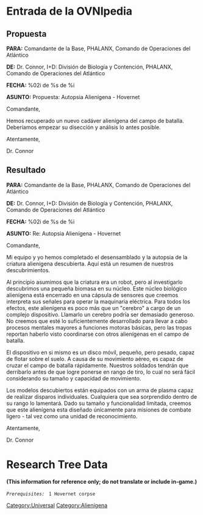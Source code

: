 # Entrada de la OVNIpedia

## Propuesta

**PARA:** Comandante de la Base, PHALANX, Comando de Operaciones del
Atlántico

**DE:** Dr. Connor, I+D: División de Biología y Contención, PHALANX,
Comando de Operaciones del Atlántico

**FECHA:** %02i de %s de %i

**ASUNTO:** Propuesta: Autopsia Alienígena - Hovernet

Comandante,

Hemos recuperado un nuevo cadáver alienígena del campo de batalla.
Deberíamos empezar su disección y análisis lo antes posible.

Atentamente,

Dr. Connor

## Resultado

**PARA:** Comandante de la Base, PHALANX, Comando de Operaciones del
Atlántico

**DE:** Dr. Connor, I+D: División de Biología y Contención, PHALANX,
Comando de Operaciones del Atlántico

**FECHA:** %02i de %s de %i

**ASUNTO:** Re: Autopsia Alienígena - Hovernet

Comandante,

Mi equipo y yo hemos completado el desensamblado y la autopsia de la
criatura alienígena descubierta. Aquí está un resumen de nuestros
descubrimientos.

Al principio asumimos que la criatura era un robot, pero al investigarlo
descubrimos una pequeña biomasa en su núcleo. Este núcleo biológico
alienígena está encerrado en una cápsula de sensores que creemos
interpreta sus señales para operar la maquinaria eléctrica. Para todos
los efectos, este alienígena es poco más que un "cerebro" a cargo de un
complejo dispositivo. Llamarlo un cerebro podría ser demasiado generoso.
No creemos que esté lo suficientemente desarrollado para llevar a cabo
procesos mentales mayores a funciones motoras básicas, pero las tropas
reportan haberlo visto coordinarse con otros alienígenas en el campo de
batalla.

El dispositivo en si mismo es un disco móvil, pequeño, pero pesado,
capaz de flotar sobre el suelo. A causa de su movimiento aéreo, es capaz
de cruzar el campo de batalla rápidamente. Nuestros soldados tendrán que
derribarlo antes de que logre ponerse en rango de tiro, lo cual no será
fácil considerando su tamaño y capacidad de movimiento.

Los modelos descubiertos están equipados con un arma de plasma capaz de
realizar disparos individuales. Cualquiera que sea sorprendido dentro de
su rango lo lamentará. Dado su tamaño y funcionalidad limitada, creemos
que este alienígena esta diseñado únicamente para misiones de combate
ligero - tal vez como una unidad de reconocimiento.

Atentamente,

Dr. Connor

# Research Tree Data

**(This information for reference only; do not translate or include
in-game.)**

*`Prerequisites:`*
` 1 Hovernet corpse`

[Category:Universal](Category:Universal "wikilink")
[Category:Alienígena](Category:Alienígena "wikilink")